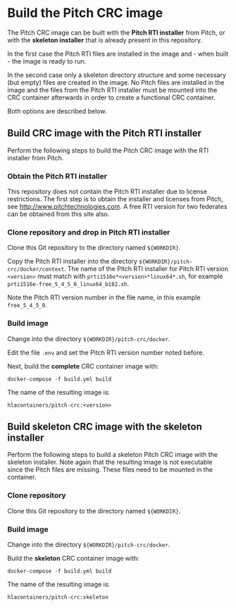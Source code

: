 # Build the Pitch CRC image

The Pitch CRC image can be built with the **Pitch RTI installer** from Pitch, or with the **skeleton installer** that is already present in this repository.

In the first case the Pitch RTI files are installed in the image and - when built - the image is ready to run.

In the second case only a skeleton directory structure and some necessary (but empty) files are created in the image. No Pitch files are installed in the image and the files from the Pitch RTI installer must be mounted into the CRC container afterwards in order to create a functional CRC container.

Both options are described below.

## Build CRC image with the Pitch RTI installer

Perform the following steps to build the Pitch CRC image with the RTI installer from Pitch.

### Obtain the Pitch RTI installer

This repository does not contain the Pitch RTI installer due to license restrictions. The first step is to obtain the installer and licenses from Pitch, see http://www.pitchtechnologies.com. A free RTI version for two federates can be obtained from this site also.

### Clone repository and drop in Pitch RTI installer

Clone this Git repository to the directory named `${WORKDIR}`.

Copy the Pitch RTI installer into the directory `${WORKDIR}/pitch-crc/docker/context`. The name of the Pitch RTI installer for Pitch RTI version `<version>` must match with `prti1516e*<version>*linux64*.sh`, for example `prti1516e-free_5_4_5_0_linux64_b182.sh`.

Note the Pitch RTI version number in the file name, in this example `free_5_4_5_0`.

### Build image

Change into the directory `${WORKDIR}/pitch-crc/docker`.

Edit the file `.env` and set the Pitch RTI version number noted before.

Next, build the **complete** CRC container image with:

````
docker-compose -f build.yml build
````

The name of the resulting image is:

````
hlacontainers/pitch-crc:<version>
````

## Build skeleton CRC image with the skeleton installer

Perform the following steps to build a skeleton Pitch CRC image with the skeleton installer. Note again that the resulting image is not executable since the Pitch files are missing. These files need to be mounted in the container.

### Clone repository

Clone this Git repository to the directory named `${WORKDIR}`.

### Build image

Change into the directory `${WORKDIR}/pitch-crc/docker`.

Build the **skeleton** CRC container image with:

````
docker-compose -f build.yml build
````

The name of the resulting image is:

````
hlacontainers/pitch-crc:skeleton
````

